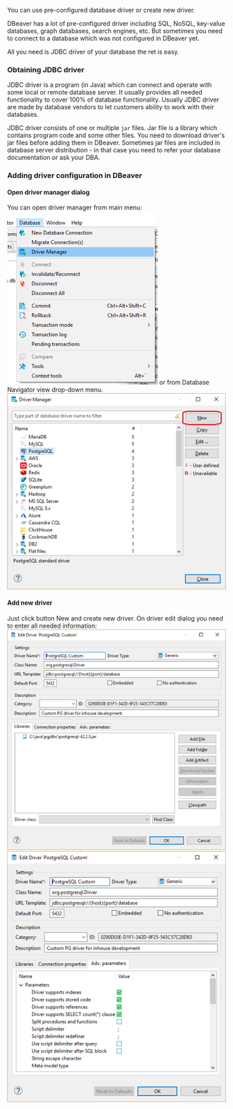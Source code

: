 You can use pre-configured database driver or create new driver.

DBeaver has a lot of pre-configured driver including SQL, NoSQL, key-value databases, graph databases, search engines, etc.
But sometimes you need to connect to a database which was not configured in DBeaver yet.

All you need is JDBC driver of your database the ret is easy.

### Obtaining JDBC driver

JDBC driver is a program (in Java) which can connect and operate with some local or remote database server. It usually provides all needed functionality to cover 100% of database functionality. Usually JDBC driver are made by database vendors to let customers ability to work with their databases.

JDBC driver consists of one or multiple `jar` files. Jar file is a library which contains program code and some other files.
You need to download driver's jar files before adding them in DBeaver. Sometimes jar files are included in database server distribution - in that case you need to refer your database documentation or ask your DBA.

### Adding driver configuration in DBeaver

#### Open driver manager dialog

You can open driver manager from main menu:
![](images/ug/drivers/database-menu.png)
or from Database Navigator view drop-down menu.
![](images/ug/drivers/driver-manager.png)

#### Add new driver

Just click button New and create new driver.
On driver edit dialog you need to enter all needed information:
![](images/ug/drivers/driver-edit.png)
![](images/ug/drivers/driver-properties.png)